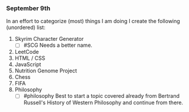 ### September 9th

In an effort to categorize (most) things I am doing I create the following (unordered) list:

1. Skyrim Character Generator
	- [ ] #SCG Needs a better name.
2. LeetCode
3. HTML / CSS
4. JavaScript
5. Nutrition Genome Project
6. Chess
7. FIFA
8. Philosophy
	- [ ] #philosophy Best to start a topic covered already from Bertrand Russell's History of Western Philosophy and continue from there.
